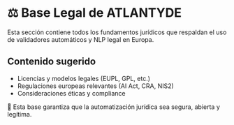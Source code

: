 # ⚖️ Base Legal de ATLANTYDE

Esta sección contiene todos los fundamentos jurídicos que respaldan el uso de validadores automáticos y NLP legal en Europa.

## Contenido sugerido
- Licencias y modelos legales (EUPL, GPL, etc.)
- Regulaciones europeas relevantes (AI Act, CRA, NIS2)
- Consideraciones éticas y compliance

🚀 Esta base garantiza que la automatización jurídica sea segura, abierta y legítima.
